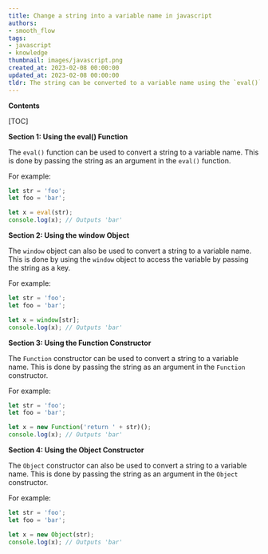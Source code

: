 ```yaml
---
title: Change a string into a variable name in javascript
authors:
- smooth_flow
tags:
- javascript
- knowledge
thumbnail: images/javascript.png
created_at: 2023-02-08 00:00:00
updated_at: 2023-02-08 00:00:00
tldr: The string can be converted to a variable name using the `eval()` function.
---
```


**Contents**

[TOC]

**Section 1: Using the eval() Function**

The `eval()` function can be used to convert a string to a variable name. This is done by passing the string as an argument in the `eval()` function.

For example:

```js
let str = 'foo';
let foo = 'bar';

let x = eval(str);
console.log(x); // Outputs 'bar'
```

**Section 2: Using the window Object**

The `window` object can also be used to convert a string to a variable name. This is done by using the `window` object to access the variable by passing the string as a key.

For example:

```js
let str = 'foo';
let foo = 'bar';

let x = window[str];
console.log(x); // Outputs 'bar'
```

**Section 3: Using the Function Constructor**

The `Function` constructor can be used to convert a string to a variable name. This is done by passing the string as an argument in the `Function` constructor.

For example:

```js
let str = 'foo';
let foo = 'bar';

let x = new Function('return ' + str)();
console.log(x); // Outputs 'bar'
```

**Section 4: Using the Object Constructor**

The `Object` constructor can also be used to convert a string to a variable name. This is done by passing the string as an argument in the `Object` constructor.

For example:

```js
let str = 'foo';
let foo = 'bar';

let x = new Object(str);
console.log(x); // Outputs 'bar'
```
